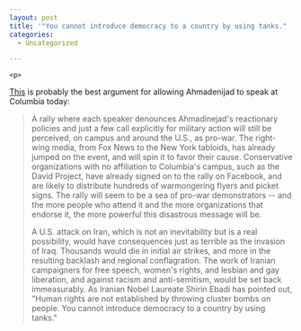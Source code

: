 ```yaml
---
layout: post
title: '"You cannot introduce democracy to a country by using tanks." '
categories:
  - Uncategorized

---
```



    <p>
<a href="http://mrzine.monthlyreview.org/columbia220907.html">This</a> is probably the best argument for allowing Ahmadenijad to speak at Columbia today: 
</p><blockquote>
A rally where each speaker denounces Ahmadinejad's reactionary policies and just a few call explicitly for military action will still be perceived, on campus and around the U.S., as pro-war.  The right-wing media, from Fox News to the New York tabloids, has already jumped on the event, and will spin it to favor their cause.  Conservative organizations with no affiliation to Columbia's campus, such as the David Project, have already signed on to the rally on Facebook, and are likely to distribute hundreds of warmongering flyers and picket signs.  The rally will seem to be a sea of pro-war demonstrators -- and the more people who attend it and the more organizations that endorse it, the more powerful this disastrous message will be.
<p />
A U.S. attack on Iran, which is not an inevitability but is a real possibility, would have consequences just as terrible as the invasion of Iraq.  Thousands would die in initial air strikes, and more in the resulting backlash and regional conflagration.  The work of Iranian campaigners for free speech, women's rights, and lesbian and gay liberation, and against racism and anti-semitism, would be set back immeasurably.  As Iranian Nobel Laureate Shirin Ebadi has pointed out, "Human rights are not established by throwing cluster bombs on people.  You cannot introduce democracy to a country by using tanks."
</blockquote>
  
